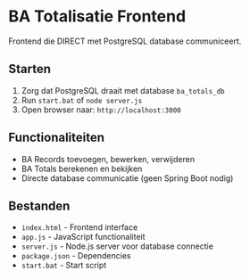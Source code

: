 # BA Totalisatie Frontend

Frontend die DIRECT met PostgreSQL database communiceert.

## Starten
1. Zorg dat PostgreSQL draait met database `ba_totals_db`
2. Run `start.bat` of `node server.js`
3. Open browser naar: `http://localhost:3000`

## Functionaliteiten
- BA Records toevoegen, bewerken, verwijderen
- BA Totals berekenen en bekijken
- Directe database communicatie (geen Spring Boot nodig)

## Bestanden
- `index.html` - Frontend interface
- `app.js` - JavaScript functionaliteit  
- `server.js` - Node.js server voor database connectie
- `package.json` - Dependencies
- `start.bat` - Start script
